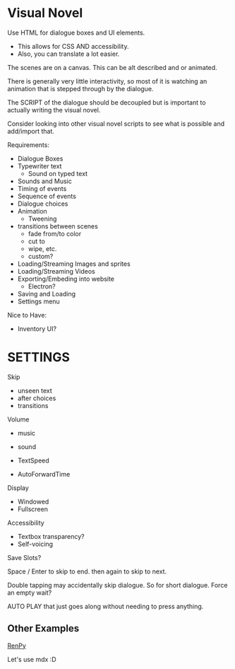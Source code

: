 # Visual Novel

Use HTML for dialogue boxes and UI elements.
- This allows for CSS AND accessibility.
- Also, you can translate a lot easier.

The scenes are on a canvas. This can be alt described
and or animated.

There is generally very little interactivity, so most
of it is watching an animation that is stepped through
by the dialogue.

The SCRIPT of the dialogue should be decoupled but is
important to actually writing the visual novel.

Consider looking into other visual novel scripts to
see what is possible and add/import that.


Requirements:
- Dialogue Boxes
- Typewriter text
    - Sound on typed text
- Sounds and Music
- Timing of events
- Sequence of events
- Dialogue choices
- Animation
    - Tweening
- transitions between scenes
    - fade from/to color
    - cut to
    - wipe, etc.
    - custom?
- Loading/Streaming Images and sprites
- Loading/Streaming Videos
- Exporting/Embeding into website
    - Electron?
- Saving and Loading
- Settings menu


Nice to Have:
- Inventory UI?

# SETTINGS

Skip
- unseen text
- after choices
- transitions

Volume
- music
- sound

- TextSpeed
- AutoForwardTime

Display
- Windowed
- Fullscreen

Accessibility
- Textbox transparency?
- Self-voicing

Save Slots?

Space / Enter to skip to end. then again to skip to next.

Double tapping may accidentally skip
dialogue. So for short dialogue.
Force an empty wait?


AUTO PLAY that just goes along without
needing to press anything.



## Other Examples
[RenPy](https://www.renpy.org/dl/4.1/tutorial.html)

Let's use mdx :D
